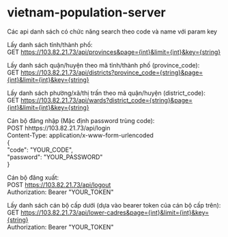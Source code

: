 # vietnam-population-server

Các api danh sách có chức năng search theo code và name với param key

Lấy danh sách tỉnh/thành phố: <br />
GET https://103.82.21.73/api/provinces&page={int}&limit={int}&key={string} <br />

Lấy danh sách quận/huyện theo mã tỉnh/thành phố (province_code): <br />
GET https://103.82.21.73/api/districts?province_code={string}&page={int}&limit={int}&key={string} <br />

Lấy danh sách phường/xã/thị trấn theo mã quận/huyện (district_code): <br />
GET https://103.82.21.73/api/wards?district_code={string}&page={int}&limit={int}&key={string} <br />

Cán bộ đăng nhập (Mặc định password trùng code): <br />
POST hhttps://103.82.21.73/api/login <br />
Content-Type: application/x-www-form-urlencoded<br />
{ <br />
    "code": "YOUR_CODE", <br />
    "password": "YOUR_PASSWORD" <br />
} <br />

Cán bộ đăng xuất: <br />
POST https://103.82.21.73/api/logout <br />
Authorization: Bearer "YOUR_TOKEN" <br />

Lấy danh sách cán bộ cấp dưới (dựa vào bearer token của cán bộ cấp trên): <br />
GET https://103.82.21.73/api/lower-cadres&page={int}&limit={int}&key={string} <br />
Authorization: Bearer "YOUR_TOKEN" <br />

